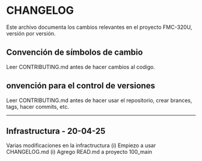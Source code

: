 # CHANGELOG

Este archivo documenta los cambios relevantes en el proyecto FMC-320U, versión por versión.

## Convención de símbolos de cambio 
Leer CONTRIBUTING.md antes de hacer cambios al codigo.

## onvención para el control de versiones
Leer CONTRIBUTING.md antes de hacer usar el repositorio, crear brances, tags, hacer commits, etc.

---

## Infrastructura - 20-04-25
Varias modificaciones en la infractructura
(i) Empiezo a usar CHANGELOG.md
(i) Agrego READ.md a proyecto 100_main 
 
